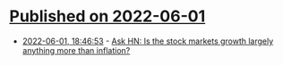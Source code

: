 # [Published on 2022-06-01](index.md)

* [2022-06-01, 18:46:53](https://news.ycombinator.com/item?id=31586325) - [Ask HN: Is the stock markets growth largely anything more than inflation?](https://news.ycombinator.com/item?id=31586325)
